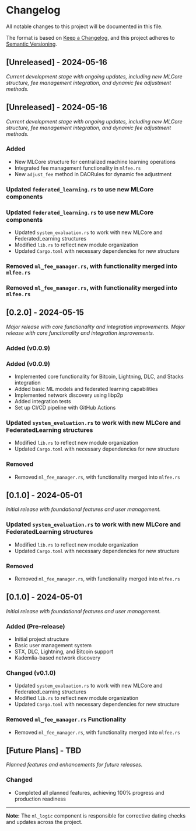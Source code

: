 # Changelog

All notable changes to this project will be documented in this file.

The format is based on [Keep a Changelog](https://keepachangelog.com/en/1.0.0/),
and this project adheres to [Semantic Versioning](https://semver.org/spec/v2.0.0.html).

## [Unreleased] - 2024-05-16

*Current development stage with ongoing updates, including new MLCore structure, fee management integration, and dynamic fee adjustment methods.*
## [Unreleased] - 2024-05-16

*Current development stage with ongoing updates, including new MLCore structure, fee management integration, and dynamic fee adjustment methods.*

### Added

- New MLCore structure for centralized machine learning operations
- Integrated fee management functionality in `mlfee.rs`
- New `adjust_fee` method in DAORules for dynamic fee adjustment

### Updated `federated_learning.rs` to use new MLCore components
### Updated `federated_learning.rs` to use new MLCore components

- Updated `system_evaluation.rs` to work with new MLCore and FederatedLearning structures
- Modified `lib.rs` to reflect new module organization
- Updated `Cargo.toml` with necessary dependencies for new structure

### Removed `ml_fee_manager.rs`, with functionality merged into `mlfee.rs`
### Removed `ml_fee_manager.rs`, with functionality merged into `mlfee.rs`

## [0.2.0] - 2024-05-15

*Major release with core functionality and integration improvements.*
*Major release with core functionality and integration improvements.*

### Added (v0.0.9)
### Added (v0.0.9)

- Implemented core functionality for Bitcoin, Lightning, DLC, and Stacks integration
- Added basic ML models and federated learning capabilities
- Implemented network discovery using libp2p
- Added integration tests
- Set up CI/CD pipeline with GitHub Actions

### Updated `system_evaluation.rs` to work with new MLCore and FederatedLearning structures

- Modified `lib.rs` to reflect new module organization
- Updated `Cargo.toml` with necessary dependencies for new structure

### Removed

- Removed `ml_fee_manager.rs`, with functionality merged into `mlfee.rs`

## [0.1.0] - 2024-05-01

*Initial release with foundational features and user management.*
### Updated `system_evaluation.rs` to work with new MLCore and FederatedLearning structures

- Modified `lib.rs` to reflect new module organization
- Updated `Cargo.toml` with necessary dependencies for new structure

### Removed

- Removed `ml_fee_manager.rs`, with functionality merged into `mlfee.rs`

## [0.1.0] - 2024-05-01

*Initial release with foundational features and user management.*

### Added (Pre-release)

- Initial project structure
- Basic user management system
- STX, DLC, Lightning, and Bitcoin support
- Kademlia-based network discovery

### Changed (v0.1.0)

- Updated `system_evaluation.rs` to work with new MLCore and FederatedLearning structures
- Modified `lib.rs` to reflect new module organization
- Updated `Cargo.toml` with necessary dependencies for new structure

### Removed `ml_fee_manager.rs` Functionality

- Removed `ml_fee_manager.rs`, with functionality merged into `mlfee.rs`

## [Future Plans] - TBD

*Planned features and enhancements for future releases.*

### Changed

- Completed all planned features, achieving 100% progress and production readiness

---

**Note:** The `ml_logic` component is responsible for corrective dating checks and updates across the project.
